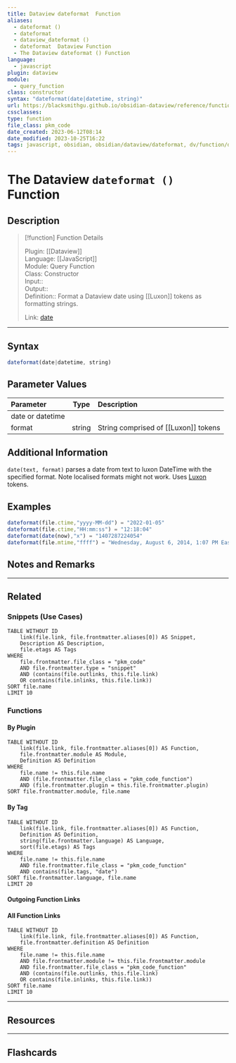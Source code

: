 ```yaml
---
title: Dataview dateformat  Function
aliases:
  - dateformat ()
  - dateformat 
  - dataview_dateformat ()
  - dateformat  Dataview Function
  - The Dataview dateformat () Function
language:
  - javascript
plugin: dataview
module:
  - query_function
class: constructor
syntax: "dateformat(date|datetime, string)"
url: https://blacksmithgu.github.io/obsidian-dataview/reference/functions/#dateformatdatedatetime-string
cssclasses:
type: function
file_class: pkm_code
date_created: 2023-06-12T08:14
date_modified: 2023-10-25T16:22
tags: javascript, obsidian, obsidian/dataview/dateformat, dv/function/dateformat
---
```

# The Dataview `dateformat ()` Function

## Description

> [!function] Function Details
> 
> Plugin: [[Dataview]]  
> Language: [[JavaScript]]  
> Module: Query Function  
> Class: Constructor  
> Input::  
> Output::  
> Definition:: Format a Dataview date using [[Luxon]] tokens as formatting strings.
>  
> Link: [date](https://blacksmithgu.github.io/obsidian-dataview/reference/functions/#dateany)

---

## Syntax

```javascript
dateformat(date|datetime, string)
```

## Parameter Values

| Parameter        |  Type  | Description                          |
|:---------------- |:------:|:------------------------------------ |
| date or datetime |        |                                      |
| format           | string | String comprised of [[Luxon]] tokens |

## Additional Information

`date(text, format)` parses a date from text to luxon DateTime with the specified format. Note localised formats might not work. Uses [Luxon](https://moment.github.io/luxon/#/formatting?id=table-of-tokens) tokens.

## Examples

```js
dateformat(file.ctime,"yyyy-MM-dd") = "2022-01-05"
dateformat(file.ctime,"HH:mm:ss") = "12:18:04"
dateformat(date(now),"x") = "1407287224054"
dateformat(file.mtime,"ffff") = "Wednesday, August 6, 2014, 1:07 PM Eastern Daylight Time"
```

## Notes and Remarks

---

## Related

### Snippets (Use Cases)

<!-- Query limit 10  -->

```dataview
TABLE WITHOUT ID
	link(file.link, file.frontmatter.aliases[0]) AS Snippet,
	Description AS Description,
	file.etags AS Tags
WHERE 
	file.frontmatter.file_class = "pkm_code"
	AND file.frontmatter.type = "snippet"
	AND (contains(file.outlinks, this.file.link)
	OR contains(file.inlinks, this.file.link))
SORT file.name
LIMIT 10
```

### Functions

#### By Plugin

```dataview
TABLE WITHOUT ID
	link(file.link, file.frontmatter.aliases[0]) AS Function,
	file.frontmatter.module AS Module,
	Definition AS Definition
WHERE 
	file.name != this.file.name
	AND (file.frontmatter.file_class = "pkm_code_function")
	AND (file.frontmatter.plugin = this.file.frontmatter.plugin)
SORT file.frontmatter.module, file.name
```

#### By Tag

<!-- Add tags in contains function as needed  -->  
<!-- Query limit 10  -->

```dataview
TABLE WITHOUT ID
	link(file.link, file.frontmatter.aliases[0]) AS Function,
	Definition AS Definition,
	string(file.frontmatter.language) AS Language,
	sort(file.etags) AS Tags
WHERE 
	file.name != this.file.name
	AND file.frontmatter.file_class = "pkm_code_function"
	AND contains(file.tags, "date")
SORT file.frontmatter.language, file.name
LIMIT 20
```

#### Outgoing Function Links

<!-- Link related functions here -->

#### All Function Links

<!-- Excluding functions of the same module  -->  
<!-- Query limit 10  -->

```dataview
TABLE WITHOUT ID
	link(file.link, file.frontmatter.aliases[0]) AS Function,
	file.frontmatter.definition AS Definition
WHERE 
	file.name != this.file.name
	AND file.frontmatter.module != this.file.frontmatter.module 
	AND file.frontmatter.file_class = "pkm_code_function"
	AND (contains(file.outlinks, this.file.link)
	OR contains(file.inlinks, this.file.link))
SORT file.name
LIMIT 10
```

---

## Resources

---

## Flashcards
